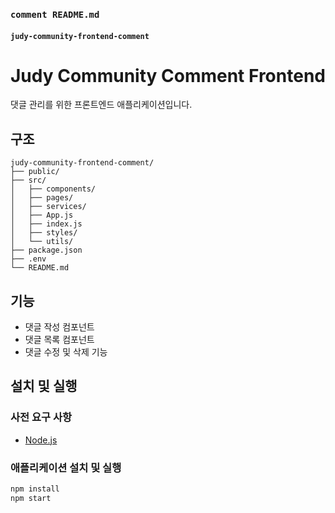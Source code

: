 
### `comment README.md`
#### `judy-community-frontend-comment`

# Judy Community Comment Frontend

댓글 관리를 위한 프론트엔드 애플리케이션입니다.

## 구조

```
judy-community-frontend-comment/
├── public/
├── src/
│   ├── components/
│   ├── pages/
│   ├── services/
│   ├── App.js
│   ├── index.js
│   ├── styles/
│   └── utils/
├── package.json
├── .env
└── README.md
```

## 기능

- 댓글 작성 컴포넌트
- 댓글 목록 컴포넌트
- 댓글 수정 및 삭제 기능

## 설치 및 실행

### 사전 요구 사항

- [Node.js](https://nodejs.org/)

### 애플리케이션 설치 및 실행

```bash
npm install
npm start
```

